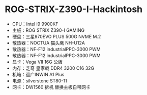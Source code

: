 # ROG-STRIX-Z390-I-Hackintosh

 * CPU：Intel i9 9900KF
 * 主板：ROG STRIX Z390-I GAMING
 * 硬盘：三星970EVO PLUS 500G NVME M.2
 * 散热器：NOCTUA 猫头鹰 NH-U12A
 * 散热器：NF-F12 industrialPPC-3000 PWM
 * 散热器：NF-F12 industrialPPC-3000 PWM
 * 显卡：Vega VII 16G 公版
 * 内存：芝奇 皇家戟 DDR4 3200 C16 32G
 * 机箱：迎广INWIN A1 Plus
 * 电源：silverstone ST80-TI
 * 网卡：DW1560 拆机 替换主板自带网卡